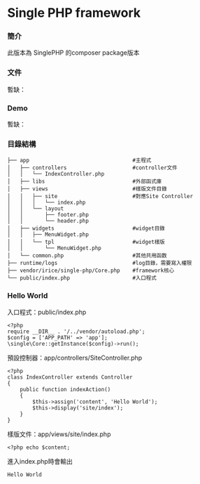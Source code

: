 # Single PHP framework

### 簡介

此版本為 SinglePHP 的composer package版本

### 文件

暫缺：

### Demo

暫缺：

### 目錄結構

    ├── app                                 #主程式
    │   ├── controllers                     #controller文件
    │   │   └── IndexController.php
    │   ├── libs                            #外部函式庫
    │   ├── views                           #樣版文件目錄
    │   │   ├── site                        #對應Site Controller
    │   │   │   └── index.php
    │   │   └── layout
    │   │       ├── footer.php
    │   │       └── header.php
    │   ├── widgets                         #widget目錄
    │   │   ├── MenuWidget.php
    │   │   └── tpl                         #widget樣版
    │   │       └── MenuWidget.php
    │   └── common.php                      #其他共用函数
    ├── runtime/logs                        #log目錄，需要寫入權限
    ├── vendor/irice/single-php/Core.php    #framework核心
    └── public/index.php                    #入口程式
    
### Hello World

入口程式：public/index.php

    <?php
    require __DIR__ . '/../vendor/autoload.php';
    $config = ['APP_PATH' => 'app'];
    \single\Core::getInstance($config)->run();
    
預設控制器：app/controllers/SiteController.php

    <?php
    class IndexController extends Controller
    {
        public function indexAction()
        {
            $this->assign('content', 'Hello World');
            $this->display('site/index');
        }
    }
    
樣版文件：app/views/site/index.php

    <?php echo $content;
    
進入index.php時會輸出

    Hello World
